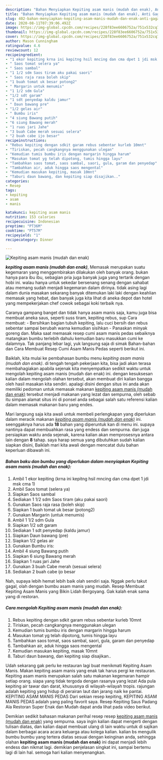```yaml
---
description: "Bahan Menyiapkan Kepiting asam manis (mudah dan enak), Anti Gagal"
title: "Bahan Menyiapkan Kepiting asam manis (mudah dan enak), Anti Gagal"
slug: 402-bahan-menyiapkan-kepiting-asam-manis-mudah-dan-enak-anti-gagal
date: 2020-08-11T07:39:06.492Z
image: https://img-global.cpcdn.com/recipes/228f83ee6606752a/751x532cq70/kepiting-asam-manis-mudah-dan-enak-foto-resep-utama.jpg
thumbnail: https://img-global.cpcdn.com/recipes/228f83ee6606752a/751x532cq70/kepiting-asam-manis-mudah-dan-enak-foto-resep-utama.jpg
cover: https://img-global.cpcdn.com/recipes/228f83ee6606752a/751x532cq70/kepiting-asam-manis-mudah-dan-enak-foto-resep-utama.jpg
author: Mason Cunningham
ratingvalue: 4.6
reviewcount: 12
recipeingredient:
- "1 ekor kepiting krna ini kepitng hsil mncing dan cma dpet 1 jdi msk cma 1"
- " Saos tomat selera ya"
- " Saos sambal"
- "1 1/2 sdm Saos tiram aku pakai saori"
- " Saos raja rasa boleh skip"
- "1 buah tomat uk besar potong2"
- " Margarin untuk menumis"
- "1 1/2 sdm Gula"
- "1/2 sdt garam"
- "1 sdt penyedap kaldu jamur"
- " Daun bawang pre"
- "1/2 gelas air"
- " Bumbu iris"
- "4 siung Bawang putih"
- "6 siung Bawang merah"
- "1 ruas jari Jahe"
- "3 buah Cabe merah sesuai selera"
- "2 buah cabe ijo besar"
recipeinstructions:
- "Rebus kepiting dengan sdkit garam rebus sebentar kurleb 10mnt"
- "Tiriskan, pecah cangkangnya menggunakan ulegan"
- "Kemudian tumis bumbu iris dengan margarin hingga harum"
- "Masukan tomat yg telah dipotong, tumis hingga layu"
- "Tambahkan saos tomat, saos sambal, saori, gula, garam dan penyedap"
- "Tambahkan air, aduk hingga saos mengental"
- "Kemudian masukan kepiting, masak 10mnt"
- "Taburi daun bawang, dan kepiting siap disajikan.."
categories:
- Resep
tags:
- kepiting
- asam
- manis

katakunci: kepiting asam manis 
nutrition: 153 calories
recipecuisine: Indonesian
preptime: "PT36M"
cooktime: "PT57M"
recipeyield: "1"
recipecategory: Dinner

---
```



![Kepiting asam manis (mudah dan enak)](https://img-global.cpcdn.com/recipes/228f83ee6606752a/751x532cq70/kepiting-asam-manis-mudah-dan-enak-foto-resep-utama.jpg)

<b><i>kepiting asam manis (mudah dan enak)</i></b>, Memasak merupakan suatu kegemaran yang menggembirakan dilakukan oleh banyak orang. bukan hanya para ibu ibu, sebagian pria juga banyak juga yang tertarik dengan hobi ini. walau hanya untuk sekedar bersenang senang dengan sahabat atau memang sudah menjadi kegemaran dalam dirinya. tidak asing lagi dalam dunia masakan sekarang banyak ditemukan laki laki dengan keahlian memasak yang hebat, dan banyak juga kita lihat di aneka depot dan hotel yang mempekerjakan chef cowok sebagai koki terbaik nya.

Caranya gampang banget dan tidak hanya asam manis saja, kamu juga bisa membuat aneka saus, seperti suss tiram, kepiting rebus, sup Cara membuat: - Bersihkan bagian tubuh kepiting, lalu cuci bersih dan rebus sebentar sampai berubah warna kemudian sisihkan - Panaskan minyak goreng dan. Maka saat memasak resep cumi asam manis pedas sebaiknya matangkan bumbu terlebih dahulu kemudian baru masukkan cumi ke dalamnya. Tak panjang lebar lagi, yuk langsung saja di simak Bahan-bahan dan Cara Membuat Resep Cumi Asam Manis Pedas seperti berikut ini.

Baiklah, kita mulai ke pembahasan bumbu menu <i>kepiting asam manis (mudah dan enak)</i>. di tengah tengah pekerjaan kita, bisa jadi akan terasa membahagiakan apabila sejenak kita menyempatkan sedikit waktu untuk mengolah kepiting asam manis (mudah dan enak) ini. dengan kesuksesan kalian dalam mengolah olahan tersebut, akan membuat diri kalian bangga oleh hasil masakan kita sendiri. apalagi disini dengan situs ini anda akan memiliki pedoman untuk memasak makanan <u>kepiting asam manis (mudah dan enak)</u> tersebut menjadi makanan yang lezat dan sempurna, oleh sebab itu simpan alamat situs ini di ponsel anda sebagai salah satu referensi kalian dalam memasak makanan baru yang endes.


Mari langsung saja kita awali untuk membeli perlengkapan yang diperlukan dalam meracik makanan <u><i>kepiting asam manis (mudah dan enak)</i></u> ini. seenggaknya harus ada <b>18</b> bahan yang diperuntuk kan di menu ini. supaya nantinya dapat membuahkan rasa yang endess dan sempurna. dan juga persiapkan waktu anda sejenak, karena kalian akan memprosesnya antara lain dengan <b>8</b> tahap. saya harap semua yang dibutuhkan sudah kalian siapkan disini, Baiklah mari kita awali dengan mencatat dulu bahan keperluan dibawah ini.

<!--inarticleads1-->

##### Bahan baku dan bumbu yang diperlukan dalam menyiapkan Kepiting asam manis (mudah dan enak):

1. Ambil 1 ekor kepiting (krna ini kepitng hsil mncing dan cma dpet 1 jdi msk cma 1)
1. Ambil  Saos tomat (selera ya)
1. Siapkan  Saos sambal
1. Sediakan 1 1/2 sdm Saos tiram (aku pakai saori)
1. Gunakan  Saos raja rasa (boleh skip)
1. Siapkan 1 buah tomat uk besar (potong2)
1. Gunakan  Margarin (untuk menumis)
1. Ambil 1 1/2 sdm Gula
1. Siapkan 1/2 sdt garam
1. Sediakan 1 sdt penyedap (kaldu jamur)
1. Siapkan  Daun bawang (pre)
1. Siapkan 1/2 gelas air
1. Gunakan  Bumbu iris:
1. Ambil 4 siung Bawang putih
1. Siapkan 6 siung Bawang merah
1. Siapkan 1 ruas jari Jahe
1. Gunakan 3 buah Cabe merah (sesuai selera)
1. Sediakan 2 buah cabe ijo besar


Nah, supaya lebih hemat lebih baik olah sendiri saja. Nggak perlu takut gagal, olah dengan bumbu asam manis yang mudah. Resep Membuat Kepiting Asam Manis yang Bikin Lidah Bergoyang. Gak kalah enak sama yang di restoran. 

<!--inarticleads2-->

##### Cara mengolah Kepiting asam manis (mudah dan enak):

1. Rebus kepiting dengan sdkit garam rebus sebentar kurleb 10mnt
1. Tiriskan, pecah cangkangnya menggunakan ulegan
1. Kemudian tumis bumbu iris dengan margarin hingga harum
1. Masukan tomat yg telah dipotong, tumis hingga layu
1. Tambahkan saos tomat, saos sambal, saori, gula, garam dan penyedap
1. Tambahkan air, aduk hingga saos mengental
1. Kemudian masukan kepiting, masak 10mnt
1. Taburi daun bawang, dan kepiting siap disajikan..


Udah sekarang gak perlu ke restauran lagi buat menikmati Kepiting Asam Manis. Makan kepiting asam manis yang enak tak harus pergi ke restauran. Kepiting asam manis merupakan salah satu makanan kegemaran hampir setiap orang. siapa yang tidak tergoda dengan rasanya yang lezat Ada pula kepiting air tawar dan darat, khususnya di wilayah-wilayah tropis. rajungan adalah kepiting yang hidup di perairan laut dan jarang naik ke pantai. KEPITING ASAM MANIS PEDAS Dari sekian resep kepiting, KEPITING ASAM MANIS PEDAS adalah yang paling favorit saya. Resep Kepiting Saus Padang Ala Restoran Super Enak dan Mudah dapat anda lihat pada video berikut. 

Demikian sedikit bahasan makanan perihal resep resep <u>kepiting asam manis (mudah dan enak)</u> yang sempurna. saya ingin kalian dapat mengerti dengan tulisan diatas, dan kalian dapat membuat ulang di lain waktu untuk di sajikan dalam berbagai acara acara keluarga atau kolega kalian. kalian bs mengulik bumbu bumbu yang tertera diatas sesuai dengan keinginan anda, sehingga olahan <b>kepiting asam manis (mudah dan enak)</b> ini dapat menjadi lebih endess dan nikmat lagi. demikian penjelasan singkat ini, sampai bertemu lagi di lain hal. semoga hari kalian menyenangkan.
